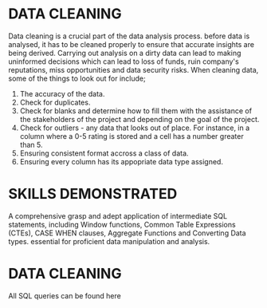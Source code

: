 # DATA CLEANING

Data cleaning is a crucial part of the data analysis process. before data is analysed, it has to be cleaned properly to ensure that accurate insights are being derived. Carrying out analysis on a dirty data can lead to making uninformed decisions which can lead to loss of funds, ruin company's reputations, miss opportunities and data security risks. When cleaning data, some of the things to look out for include;

1. The accuracy of the data.
2. Check for duplicates.
3. Check for blanks and determine how to fill them with the assistance of the stakeholders of the project and depending on the goal of the project.
4. Check for outliers - any data that looks out of place. For instance, in a column where a 0-5 rating  is stored and a cell has a number greater than 5.
5. Ensuring consistent format accross a class of data.
6. Ensuring every column has its appopriate data type assigned.

# SKILLS DEMONSTRATED 
A comprehensive grasp and adept application of intermediate SQL statements, including Window functions, Common Table Expressions (CTEs), CASE WHEN clauses, Aggregate Functions and Converting Data types.  essential for proficient data manipulation and analysis. 

# DATA CLEANING
All SQL queries can be found here
